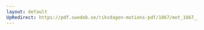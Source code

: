 ```yaml
---
layout: default
UpRedirect: https://pdf.swedeb.se/riksdagen-motions-pdf/1867/mot_1867__fk__00045.pdf
---
```

